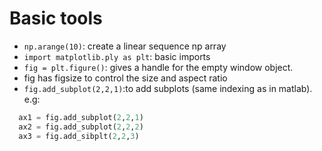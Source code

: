 Basic tools
===============
 * ```np.arange(10)```: create a linear sequence np array
 * ```import matplotlib.ply as plt```: basic imports
 * ```fig = plt.figure()```: gives a handle for the empty window object. 
 * fig has figsize to control the size and aspect ratio
 * ```fig.add_subplot(2,2,1)```:to add subplots (same indexing as in matlab). e.g: 
```python
  ax1 = fig.add_subplot(2,2,1)
  ax2 = fig.add_subplot(2,2,2)
  ax3 = fig.add_sibplt(2,2,3)
```

 
 
